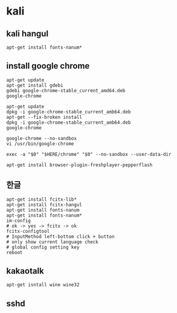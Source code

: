 # kali

## kali hangul

```text
apt-get install fonts-nanum*
```

## install google chrome

```text
apt-get update
apt-get install gdebi
gdebi google-chrome-stable_current_amd64.deb
google-chrome
```

```text
apt-get update
dpkg -i google-chrome-stable_current_amb64.deb
apt-get --fix-broken install 
dpkg -i google-chrome-stable_current_amb64.deb
google-chrome
```

```text
google-chrome --no-sandbox 
vi /usr/bin/google-chrome
```

```text
exec -a "$0" "$HERE/chrome" "$0" --no-sandbox --user-data-dir
```

```text
apt-get install browser-plugin-freshplayer-pepperflash
```

## 한글

```text
apt-get install fcitx-lib*
apt-get install fcitx-hangul
apt-get install fonts-nanum
apt-get install fonts-nanum*
im-config
# ok -> yes -> fcitx -> ok 
fcitx-configtool
# InputMethod left-bottom click + button
# only show current language check 
# global config setting key 
reboot
```

## kakaotalk

```text
apt-get isntall wine wine32
```

## sshd

